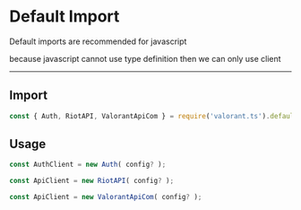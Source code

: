 # Default Import

Default imports are recommended for javascript

because javascript cannot use type definition then we can only use client

-----------

## Import

```javascript
const { Auth, RiotAPI, ValorantApiCom } = require('valorant.ts').default
```

## Usage

```javascript
const AuthClient = new Auth( config? );
```

```javascript
const ApiClient = new RiotAPI( config? );
```

```javascript
const ApiClient = new ValorantApiCom( config? );
```